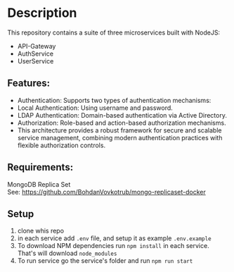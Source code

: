# Description

This repository contains a suite of three microservices built with NodeJS:

- API-Gateway<br>
- AuthService<br>
- UserService<br>

## Features:

- Authentication: Supports two types of authentication mechanisms:<br>
- Local Authentication: Using username and password.<br>
- LDAP Authentication: Domain-based authentication via Active Directory.<br>
- Authorization: Role-based and action-based authorization mechanisms.<br>
- This architecture provides a robust framework for secure and scalable service management, combining modern authentication practices with flexible authorization controls.<br>

## Requirements: 

MongoDB Replica Set<br>
See: https://github.com/BohdanVovkotrub/mongo-replicaset-docker <br>

## Setup

1. clone whis repo
2. in each service add ```.env``` file, and setup it as example ```.env.example```
3. To download NPM dependencies run ```npm install``` in each service. That's will download ```node_modules```
4. To run service go the service's folder and run ```npm run start```
